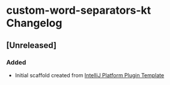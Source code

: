 <!-- Keep a Changelog guide -> https://keepachangelog.com -->

# custom-word-separators-kt Changelog

## [Unreleased]
### Added
- Initial scaffold created from [IntelliJ Platform Plugin Template](https://github.com/JetBrains/intellij-platform-plugin-template)
